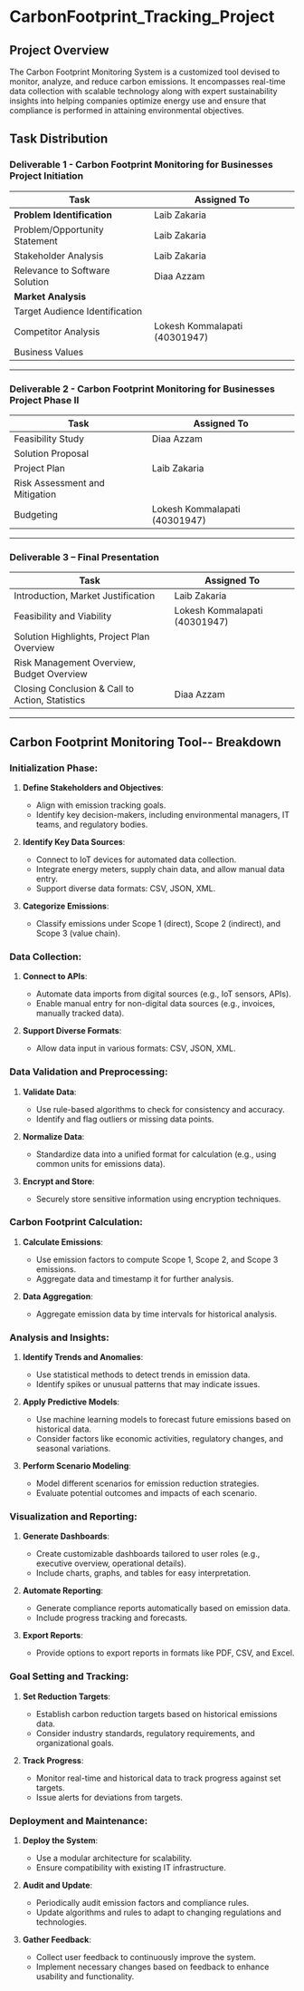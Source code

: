 # CarbonFootprint_Tracking_Project

## Project Overview
The Carbon Footprint Monitoring System is a customized tool devised to monitor, analyze, and reduce carbon emissions. It encompasses real-time data collection with scalable technology along with expert sustainability insights into helping companies optimize energy use and ensure that compliance is performed in attaining environmental objectives.





## Task Distribution

### Deliverable 1 - Carbon Footprint Monitoring for Businesses Project Initiation
| Task                                         | Assigned To                  |
|----------------------------------------------|------------------------------|
| **Problem Identification**                   | Laib Zakaria                 |
| Problem/Opportunity Statement                | Laib Zakaria                |
| Stakeholder Analysis                         | Laib Zakaria                |
| Relevance to Software Solution               | Diaa Azzam                   |
| **Market Analysis**                          |                              |
| Target Audience Identification               |                          |
| Competitor Analysis                          | Lokesh Kommalapati (40301947)|
| Business Values                               |                           |

---

### Deliverable 2 - Carbon Footprint Monitoring for Businesses Project Phase II
| Task                                         | Assigned To                  |
|----------------------------------------------|------------------------------|
| Feasibility Study                            | Diaa Azzam                    |
| Solution Proposal                            |                          |
| Project Plan                                 | Laib Zakaria                |
| Risk Assessment and Mitigation               |                           |
| Budgeting                                    | Lokesh Kommalapati (40301947)|

---

### Deliverable 3 – Final Presentation
| Task                                         | Assigned To                  |
|----------------------------------------------|------------------------------|
| Introduction, Market Justification           | Laib Zakaria                |
| Feasibility and Viability                    | Lokesh Kommalapati (40301947)|
| Solution Highlights, Project Plan Overview   |                          |
| Risk Management Overview, Budget Overview    |                        |
| Closing Conclusion & Call to Action, Statistics | Diaa Azzam                |

---




##  Carbon Footprint Monitoring Tool-- Breakdown

### Initialization Phase:
1. **Define Stakeholders and Objectives**:
   - Align with emission tracking goals.
   - Identify key decision-makers, including environmental managers, IT teams, and regulatory bodies.

2. **Identify Key Data Sources**:
   - Connect to IoT devices for automated data collection.
   - Integrate energy meters, supply chain data, and allow manual data entry.
   - Support diverse data formats: CSV, JSON, XML.

3. **Categorize Emissions**:
   - Classify emissions under Scope 1 (direct), Scope 2 (indirect), and Scope 3 (value chain).

### Data Collection:
1. **Connect to APIs**:
   - Automate data imports from digital sources (e.g., IoT sensors, APIs).
   - Enable manual entry for non-digital data sources (e.g., invoices, manually tracked data).

2. **Support Diverse Formats**:
   - Allow data input in various formats: CSV, JSON, XML.

### Data Validation and Preprocessing:
1. **Validate Data**:
   - Use rule-based algorithms to check for consistency and accuracy.
   - Identify and flag outliers or missing data points.

2. **Normalize Data**:
   - Standardize data into a unified format for calculation (e.g., using common units for emissions data).

3. **Encrypt and Store**:
   - Securely store sensitive information using encryption techniques.

### Carbon Footprint Calculation:
1. **Calculate Emissions**:
   - Use emission factors to compute Scope 1, Scope 2, and Scope 3 emissions.
   - Aggregate data and timestamp it for further analysis.

2. **Data Aggregation**:
   - Aggregate emission data by time intervals for historical analysis.

### Analysis and Insights:
1. **Identify Trends and Anomalies**:
   - Use statistical methods to detect trends in emission data.
   - Identify spikes or unusual patterns that may indicate issues.

2. **Apply Predictive Models**:
   - Use machine learning models to forecast future emissions based on historical data.
   - Consider factors like economic activities, regulatory changes, and seasonal variations.

3. **Perform Scenario Modeling**:
   - Model different scenarios for emission reduction strategies.
   - Evaluate potential outcomes and impacts of each scenario.

### Visualization and Reporting:
1. **Generate Dashboards**:
   - Create customizable dashboards tailored to user roles (e.g., executive overview, operational details).
   - Include charts, graphs, and tables for easy interpretation.

2. **Automate Reporting**:
   - Generate compliance reports automatically based on emission data.
   - Include progress tracking and forecasts.

3. **Export Reports**:
   - Provide options to export reports in formats like PDF, CSV, and Excel.

### Goal Setting and Tracking:
1. **Set Reduction Targets**:
   - Establish carbon reduction targets based on historical emissions data.
   - Consider industry standards, regulatory requirements, and organizational goals.

2. **Track Progress**:
   - Monitor real-time and historical data to track progress against set targets.
   - Issue alerts for deviations from targets.

### Deployment and Maintenance:
1. **Deploy the System**:
   - Use a modular architecture for scalability.
   - Ensure compatibility with existing IT infrastructure.

2. **Audit and Update**:
   - Periodically audit emission factors and compliance rules.
   - Update algorithms and rules to adapt to changing regulations and technologies.

3. **Gather Feedback**:
   - Collect user feedback to continuously improve the system.
   - Implement necessary changes based on feedback to enhance usability and functionality.
